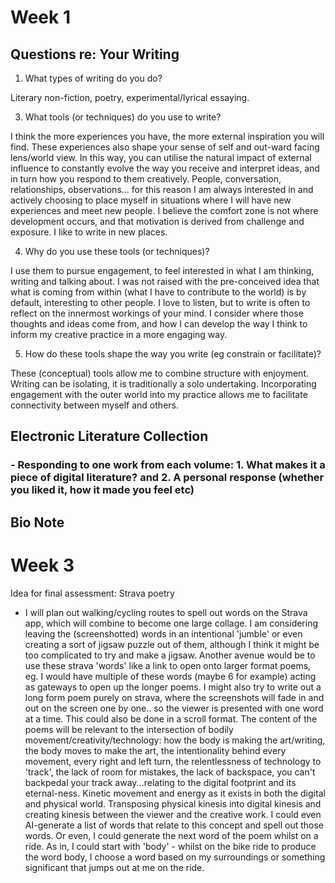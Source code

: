 # Week 1

## Questions re: Your Writing

1. What types of writing do you do?

Literary non-fiction, poetry, experimental/lyrical essaying.

3. What tools (or techniques) do you use to write?

I think the more experiences you have, the more external inspiration you will find. These experiences also shape your sense of self and out-ward facing lens/world view. In this way, you can utilise the natural impact of external influence to constantly evolve the way you receive and interpret ideas, and in turn how you respond to them creatively. People, conversation, relationships, observations... for this reason I am always interested in and actively choosing to place myself in situations where I will have new experiences and meet new people. I believe the comfort zone is not where development occurs, and that motivation is derived from challenge and exposure. I like to write in new places. 

4. Why do you use these tools (or techniques)?

I use them to pursue engagement, to feel interested in what I am thinking, writing and talking about. I was not raised with the pre-conceived idea that what is coming from within (what I have to contribute to the world) is by default, interesting to other people. I love to listen, but to write is often to reflect on the innermost workings of your mind. I consider where those thoughts and ideas come from, and how I can develop the way I think to inform my creative practice in a more engaging way. 

5. How do these tools shape the way you write (eg constrain or facilitate)?

These (conceptual) tools allow me to combine structure with enjoyment. Writing can be isolating, it is traditionally a solo undertaking.  Incorporating engagement with the outer world into my practice allows me to facilitate connectivity between myself and others. 

## Electronic Literature Collection 
### - Responding to one work from each volume: 1. What makes it a piece of digital literature? and 2. A personal response (whether you liked it, how it made you feel etc)

## Bio Note

# Week 3

Idea for final assessment: Strava poetry

- I will plan out walking/cycling routes to spell out words on the Strava app, which will combine to become one large collage. I am considering leaving the (screenshotted) words in an intentional 'jumble' or even creating a sort of jigsaw puzzle out of them, although I think it might be too complicated to try and make a jigsaw. Another avenue would be to use these strava 'words' like a link to open onto larger format poems, eg. I would have multiple of these words (maybe 6 for example) acting as gateways to open up the longer poems. I might also try to write out a long form poem purely on strava, where the screenshots will fade in and out on the screen one by one.. so the viewer is presented with one word at a time. This could also be done in a scroll format. The content of the poems will be relevant to the intersection of bodily movement/creativity/technology: how the body is making the art/writing, the body moves to make the art, the intentionality behind every movement, every right and left turn, the relentlessness of technology to 'track', the lack of room for mistakes, the lack of backspace, you can't backpedal your track away...relating to the digital footprint and its eternal-ness. Kinetic movement and energy as it exists in both the digital and physical world. Transposing physical kinesis into digital kinesis and creating kinesis between the viewer and the creative work. I could even AI-generate a list of words that relate to this concept and spell out those words. Or even, I could generate the next word of the poem whilst on a ride. As in, I could start with 'body' - whilst on the bike ride to produce the word body, I choose a word based on my surroundings or something significant that jumps out at me on the ride. 
